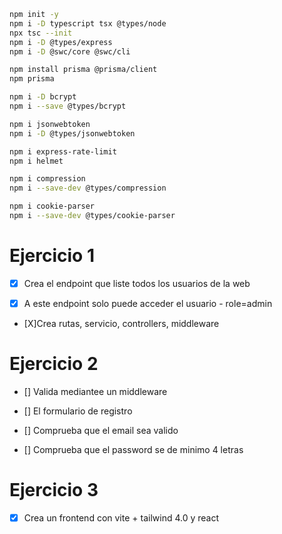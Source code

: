```bash
npm init -y
npm i -D typescript tsx @types/node  
npx tsc --init
npm i -D @types/express
npm i -D @swc/core @swc/cli 

npm install prisma @prisma/client
npm prisma

npm i -D bcrypt
npm i --save @types/bcrypt

npm i jsonwebtoken
npm i -D @types/jsonwebtoken

npm i express-rate-limit
npm i helmet

npm i compression
npm i --save-dev @types/compression

npm i cookie-parser
npm i --save-dev @types/cookie-parser

```
# Ejercicio 1
- [X] Crea el endpoint que liste todos los usuarios de la web

- [X] A este endpoint solo puede acceder el usuario - role=admin

- [X]Crea rutas, servicio, controllers, middleware


# Ejercicio 2
- [] Valida mediantee un middleware

- [] El formulario de registro

- [] Comprueba que el email sea valido

- [] Comprueba que el password se de minimo 4 letras

# Ejercicio 3

- [X] Crea un frontend con vite + tailwind 4.0 y react